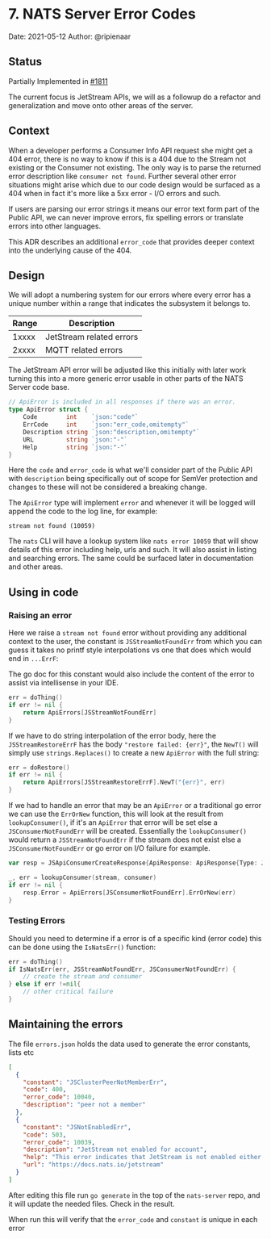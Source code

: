# 7. NATS Server Error Codes

Date: 2021-05-12
Author: @ripienaar

## Status

Partially Implemented in [#1811](https://github.com/nats-io/nats-server/issues/1811)

The current focus is JetStream APIs, we will as a followup do a refactor and generalization and move onto other
areas of the server.

## Context

When a developer performs a Consumer Info API request she might get a 404 error, there is no way to know if this is
a 404 due to the Stream not existing or the Consumer not existing. The only way is to parse the returned error description
like `consumer not found`. Further several other error situations might arise which due to our code design would be surfaced
as a 404 when in fact it's more like a 5xx error - I/O errors and such.

If users are parsing our error strings it means our error text form part of the Public API, we can never improve errors, 
fix spelling errors or translate errors into other languages.

This ADR describes an additional `error_code` that provides deeper context into the underlying cause of the 404.

## Design

We will adopt a numbering system for our errors where every error has a unique number within a range that indicates the 
subsystem it belongs to.

|Range|Description|
|-----|-----------|
|1xxxx|JetStream related errors|
|2xxxx|MQTT related errors|

The JetStream API error will be adjusted like this initially with later work turning this into a more generic error
usable in other parts of the NATS Server code base.

```go
// ApiError is included in all responses if there was an error.
type ApiError struct {
	Code        int    `json:"code"`
	ErrCode     int    `json:"err_code,omitempty"`
	Description string `json:"description,omitempty"`
	URL         string `json:"-"`
	Help        string `json:"-"`
}
```

Here the `code` and `error_code` is what we'll consider part of the Public API with `description` being specifically
out of scope for SemVer protection and changes to these will not be considered a breaking change.

The `ApiError` type will implement `error` and whenever it will be logged will append the code to the log line, for example:

```
stream not found (10059)
```

The `nats` CLI will have a lookup system like `nats error 10059` that will show details of this error including help,
urls and such. It will also assist in listing and searching errors.  The same could be surfaced later in documentation
and other areas.

## Using in code

### Raising an error

Here we raise a `stream not found` error without providing any additional context to the user, the constant is 
`JSStreamNotFoundErr` from which you can guess it takes no printf style interpolations vs one that does which would
end in `...ErrF`:

The go doc for this constant would also include the content of the error to assist via intellisense in your IDE.

```go
err = doThing()
if err != nil {
	return ApiErrors[JSStreamNotFoundErr]
}
```

If we have to do string interpolation of the error body, here the `JSStreamRestoreErrF` has the body 
`"restore failed: {err}"`, the `NewT()` will simply use `strings.Replaces()` to create a new `ApiError` with the full string:

```go
err = doRestore()
if err != nil {
	return ApiErrors[JSStreamRestoreErrF].NewT("{err}", err)
}
```

If we had to handle an error that may be an `ApiError` or a traditional go error we can use the `ErrOrNew` function, 
this will look at the result from `lookupConsumer()`, if it's an `ApiError` that error will be set else a `JSConsumerNotFoundErr`
will be created. Essentially the `lookupConsumer()` would return a `JSStreamNotFoundErr` if the stream does not exist else
a `JSConsumerNotFoundErr` or go error on I/O failure for example.

```go
var resp = JSApiConsumerCreateResponse{ApiResponse: ApiResponse{Type: JSApiStreamCreateResponseType}}

_, err = lookupConsumer(stream, consumer)
if err != nil {
    resp.Error = ApiErrors[JSConsumerNotFoundErr].ErrOrNew(err)
}
```

### Testing Errors

Should you need to determine if a error is of a specific kind (error code) this can be done using the `IsNatsErr()` function:

```go
err = doThing()
if IsNatsErr(err, JSStreamNotFoundErr, JSConsumerNotFoundErr) {
	// create the stream and consumer
} else if err !=nil{
	// other critical failure
}
```

## Maintaining the errors

The file `errors.json` holds the data used to generate the error constants, lists etc

```json
[
  {
    "constant": "JSClusterPeerNotMemberErr",
    "code": 400,
    "error_code": 10040,
    "description": "peer not a member"
  },
  {
    "constant": "JSNotEnabledErr",
    "code": 503,
    "error_code": 10039,
    "description": "JetStream not enabled for account",
    "help": "This error indicates that JetStream is not enabled either at a global level or at global and account level",
    "url": "https://docs.nats.io/jetstream"
  }
]
```

After editing this file run `go generate` in the top of the `nats-server` repo, and it will update the needed files.  Check
in the result.

When run this will verify that the `error_code` and `constant` is unique in each error
